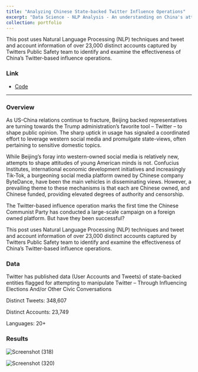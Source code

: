 ```yaml
---
title: "Analyzing Chinese State-backed Twitter Influence Operations"
excerpt: "Data Science - NLP Analysis - An understanding on China's attempt to shape the global narrative"
collection: portfolio
---
```


This post uses Natural Language Processing (NLP) techniques and tweet and account information of over 23,000 distinct accounts captured by Twitters Public Safety team to identify and examine the effectiveness of China’s Twitter-based influence operations.  


### Link

* [Code](https://github.com/newing21/Python---CCP_Tweet_Analysis)


---

### Overview

As US-China relations continue to fracture, Beijing backed representatives are turning towards the Trump administration’s favorite tool – Twitter – to shape public opinion.   The sharp uptick in usage has signaled a coordinated effort to leverage western social media and promulgate state-views, often pertaining to sensitive domestic topics.  

While Beijing’s foray into western-owned social media is relatively new, attempts to shape attitudes of young American minds is not.  Confucius Institutes, international economic development initiatives and increasingly Tik-Tok, a burgeoning social media platform owned by Chinese company ByteDance, have been the main vehicles in disseminating views.  However, a prevailing theme to these mechanisms is that each are Chinese owned, and Chinese funded, providing elevated degrees of authority and censorship.  

The Twitter-based influence operation marks the first time the Chinese Communist Party has conducted a large-scale campaign on a foreign owned platform.  But have they been successful?

This post uses Natural Language Processing (NLP) techniques and tweet and account information of over 23,000 distinct accounts captured by Twitters Public Safety team to identify and examine the effectiveness of China’s Twitter-based influence operations.  

### Data

Twitter has published data (User Accounts and Tweets) of state-backed entities flagged for attempting to manipulate Twitter – Through Influencing Elections And/or Other Civic Conversations​

Distinct Tweets: 348,607

Distinct Accounts: 23,749 

Languages: 20+



### Results

![Screenshot (318)](https://user-images.githubusercontent.com/54378394/99929089-124e2980-2d09-11eb-9574-8ddb2b6f4432.png)

![Screenshot (320)](https://user-images.githubusercontent.com/54378394/99929230-afa95d80-2d09-11eb-8c1e-58e8a20eb3e0.png)
